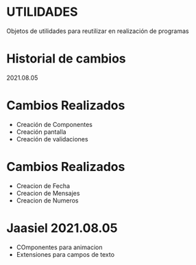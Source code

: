 # UTILIDADES
Objetos de utilidades para reutilizar en realización de programas

# Historial de cambios

2021.08.05

# Cambios Realizados
- Creación de Componentes
- Creación pantalla
- Creación de validaciones

# Cambios Realizados
- Creacion de Fecha
- Creacion de Mensajes
- Creacion de Numeros

# Jaasiel 2021.08.05

- COmponentes para animacion
- Extensiones para campos de texto
